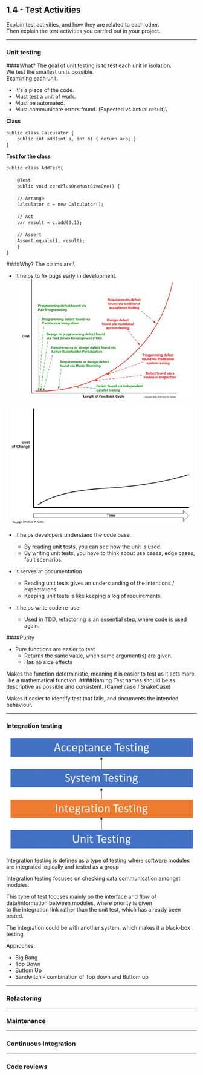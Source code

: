 ## 1.4 - Test Activities
Explain test activities, and how they are related to each other.\
Then explain the test activities you carried out in your project.
***
### Unit testing
####What?
The goal of unit testing is to test each unit in isolation. \
We test the smallest units possible.\
Examining each unit.

- It's a piece of the code.
- Must test a unit of work.
- Must be automated.
- Must communicate errors found. (Expected vs actual result)\


<b>Class</b>

    public class Calculator {
        public int add(int a, int b) { return a+b; }
    }
<b>Test for the class</b>

    public class AddTest{
    
        @Test
        public void zeroPlusOneMustGiveOne() {
    
        // Arrange
        Calculator c = new Calculator();
    
        // Act
        var result = c.add(0,1);

        // Assert
        Assert.equals(1, result);
        }
    }
####Why?
The claims are:\
- It helps to fix bugs early in development.
![img.png](Images/unitTest1.png)

![img.png](Images/UnitTest2.png)

- It helps developers understand the code base.
  - By reading unit tests, you can see how the unit is used.
  - By writing unit tests, you have to think about use cases, edge cases, fault scenarios.
  

- It serves at documentation
  - Reading unit tests gives an understanding of the intentions / expectations.
  - Keeping unit tests is like keeping a log of requirements.

- It helps write code re-use 
  - Used in TDD, refactoring is an essential step, where code is used again.

####Purity
- Pure functions are easier to test
  - Returns the same value, when same argument(s) are given.
  - Has no side effects

Makes the function deterministic, meaning it is easier to test as it acts more like a mathematical function.
####Naming
Test names should be as descriptive as possible and consistent. (Camel case / SnakeCase)

Makes it easier to identify test that fails, and documents the intended behaviour.
***
### Integration testing
![img.png](Images/IntegrationTest.png)

Integration testing is defines as a type of testing where software modules are integrated logically and tested as a group

Integration testing focuses on checking data communication amongst modules.

This type of test focuses mainly on the interface and flow of data/information between modules, where priority is given\
to the integration link rather than the unit test, which has already been tested.

The integration could be with another system, which makes it a black-box testing.

Approches:
- Big Bang
- Top Down
- Buttom Up
- Sandwitch - combination of Top down and Buttom up
***
### Refactoring

***
### Maintenance

***
### Continuous Integration

***
### Code reviews

